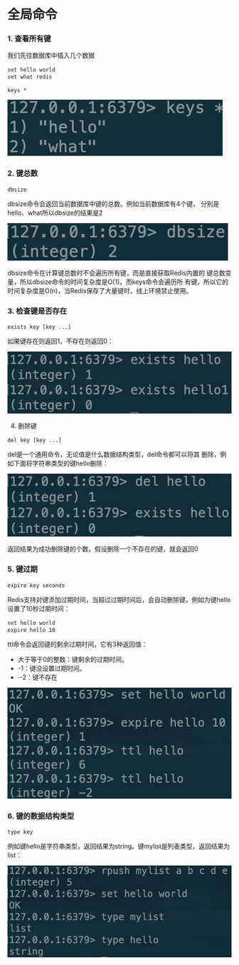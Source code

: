 # 全局命令

### 1. 查看所有键

我们先往数据库中插入几个数据

```text
set hello world
set what redis
```

```text
keys *
```

![](../.gitbook/assets/image%20%282%29.png)

### 2. 键总数

```text
dbsize
```

dbsize命令会返回当前数据库中键的总数。例如当前数据库有4个键， 分别是hello、what所以dbsize的结果是2

![](../.gitbook/assets/image%20%283%29.png)

dbsize命令在计算键总数时不会遍历所有键，而是直接获取Redis内置的 键总数变量，所以dbsize命令的时间复杂度是O\(1\)。而keys命令会遍历所 有键，所以它的时间复杂度是O\(n\)，当Redis保存了大量键时，线上环境禁止使用。

### 3. 检查键是否存在

```text
exists key [key ...]
```

如果键存在则返回1，不存在则返回0：

![](../.gitbook/assets/image%20%284%29.png)

4. 删除键

```text
del key [key ...]
```

del是一个通用命令，无论值是什么数据结构类型，del命令都可以将其 删除，例如下面将字符串类型的键hello删除：

![](../.gitbook/assets/image%20%285%29.png)

返回结果为成功删除键的个数，假设删除一个不存在的键，就会返回0

### 5. 键过期

```text
expire key seconds
```

Redis支持对键添加过期时间，当超过过期时间后，会自动删除键，例如为键hello设置了10秒过期时间：

```text
set hello world
expire hello 10
```

ttl命令会返回键的剩余过期时间，它有3种返回值：

* 大于等于0的整数：键剩余的过期时间。
* -1：键没设置过期时间。
* ·-2：键不存在

![](../.gitbook/assets/image%20%286%29.png)

### 6. 键的数据结构类型

```text
type key
```

例如键hello是字符串类型，返回结果为string。键mylist是列表类型，返回结果为list：

![](../.gitbook/assets/image%20%287%29.png)

